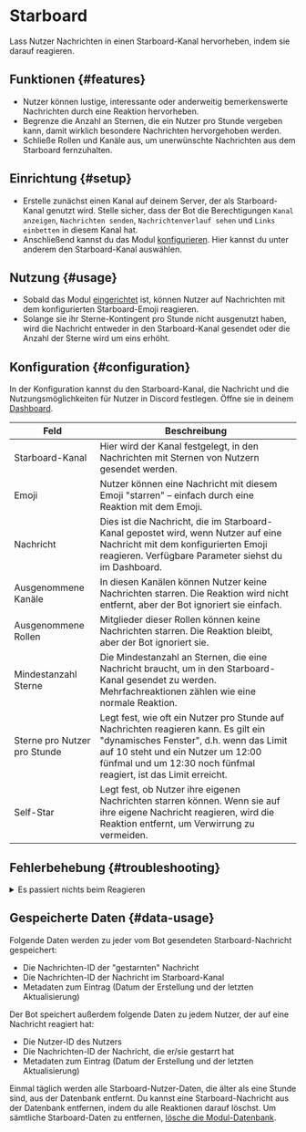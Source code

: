 # Starboard

Lass Nutzer Nachrichten in einen Starboard-Kanal hervorheben, indem sie darauf reagieren.

<ModuleOverview moduleName="starboard" />

## Funktionen {#features}

* Nutzer können lustige, interessante oder anderweitig bemerkenswerte Nachrichten durch eine Reaktion hervorheben.
* Begrenze die Anzahl an Sternen, die ein Nutzer pro Stunde vergeben kann, damit wirklich besondere Nachrichten hervorgehoben werden.
* Schließe Rollen und Kanäle aus, um unerwünschte Nachrichten aus dem Starboard fernzuhalten.

## Einrichtung {#setup}

* Erstelle zunächst einen Kanal auf deinem Server, der als Starboard-Kanal genutzt wird.
  Stelle sicher, dass der Bot die Berechtigungen `Kanal anzeigen`, `Nachrichten senden`,
  `Nachrichtenverlauf sehen` und `Links einbetten` in diesem Kanal hat.
* Anschließend kannst du das Modul [konfigurieren](#configuration). Hier kannst du unter anderem den Starboard-Kanal auswählen.

## Nutzung {#usage}

* Sobald das Modul [eingerichtet](#setup) ist, können Nutzer auf Nachrichten mit dem konfigurierten Starboard-Emoji reagieren.
* Solange sie ihr Sterne-Kontingent pro Stunde nicht ausgenutzt haben, wird die Nachricht entweder in den Starboard-Kanal gesendet oder die Anzahl der Sterne wird um eins erhöht.

## Konfiguration {#configuration}

In der Konfiguration kannst du den Starboard-Kanal, die Nachricht und die Nutzungsmöglichkeiten für Nutzer in Discord festlegen. Öffne sie in deinem [Dashboard](https://scnx.app/de/glink?page=bot/configuration?file=starboard%7Cconfig).

| Feld                    | Beschreibung                                                                                                                                                                 |
|-------------------------|------------------------------------------------------------------------------------------------------------------------------------------------------------------------------|
| Starboard-Kanal         | Hier wird der Kanal festgelegt, in den Nachrichten mit Sternen von Nutzern gesendet werden.                                                                                  |
| Emoji                   | Nutzer können eine Nachricht mit diesem Emoji "starren" – einfach durch eine Reaktion mit dem Emoji.                                                                        |
| Nachricht               | Dies ist die Nachricht, die im Starboard-Kanal gepostet wird, wenn Nutzer auf eine Nachricht mit dem konfigurierten Emoji reagieren. Verfügbare Parameter siehst du im Dashboard.|
| Ausgenommene Kanäle  | In diesen Kanälen können Nutzer keine Nachrichten starren. Die Reaktion wird nicht entfernt, aber der Bot ignoriert sie einfach.                                             |
| Ausgenommene Rollen  | Mitglieder dieser Rollen können keine Nachrichten starren. Die Reaktion bleibt, aber der Bot ignoriert sie.                                                                 |
| Mindestanzahl Sterne    | Die Mindestanzahl an Sternen, die eine Nachricht braucht, um in den Starboard-Kanal gesendet zu werden. Mehrfachreaktionen zählen wie eine normale Reaktion.                 |
| Sterne pro Nutzer pro Stunde| Legt fest, wie oft ein Nutzer pro Stunde auf Nachrichten reagieren kann. Es gilt ein "dynamisches Fenster", d.h. wenn das Limit auf 10 steht und ein Nutzer um 12:00 fünfmal und um 12:30 noch fünfmal reagiert, ist das Limit erreicht.|
| Self-Star        | Legt fest, ob Nutzer ihre eigenen Nachrichten starren können. Wenn sie auf ihre eigene Nachricht reagieren, wird die Reaktion entfernt, um Verwirrung zu vermeiden.          |

## Fehlerbehebung {#troubleshooting}

<details>
  <summary>Es passiert nichts beim Reagieren</summary>
  <ul>
    <li>Stelle sicher, dass du einen gültigen Starboard-Kanal ausgewählt hast und der Bot mindestens die Berechtigungen <code>Kanal anzeigen</code>, <code>Nachrichten senden</code>,
      <code>Nachrichtenverlauf lesen</code> und <code>Links einbetten</code> besitzt.</li>
    <li>Stelle sicher, dass das Starboard-Emoji korrekt und gültig ist.</li>
    <li>Stelle sicher, dass Nutzer tatsächlich mit dem Starboard-Emoji reagieren.</li>
    <li>Stelle sicher, dass deine konfigurierte Starboard-Nachricht gültig ist – prüfe ggf. den Fehler-Log im Dashboard.</li>
    <li>Stelle sicher, dass die Nutzer ihr Sternen-Limit in der letzten Stunde nicht überschritten haben. Versuche, das Limit zu erhöhen oder warte, bis das Zeitfenster abgelaufen ist.</li>
  </ul>
</details>

## Gespeicherte Daten {#data-usage}

Folgende Daten werden zu jeder vom Bot gesendeten Starboard-Nachricht gespeichert:

* Die Nachrichten-ID der "gestarnten" Nachricht
* Die Nachrichten-ID der Nachricht im Starboard-Kanal
* Metadaten zum Eintrag (Datum der Erstellung und der letzten Aktualisierung)

Der Bot speichert außerdem folgende Daten zu jedem Nutzer, der auf eine Nachricht reagiert hat:
* Die Nutzer-ID des Nutzers
* Die Nachrichten-ID der Nachricht, die er/sie gestarrt hat
* Metadaten zum Eintrag (Datum der Erstellung und der letzten Aktualisierung)

Einmal täglich werden alle Starboard-Nutzer-Daten, die älter als eine Stunde sind, aus der Datenbank entfernt.
Du kannst eine Starboard-Nachricht aus der Datenbank entfernen, indem du alle Reaktionen darauf löschst. Um sämtliche Starboard-Daten zu entfernen, [lösche die Modul-Datenbank](/de/docs/custom-bot/additional-features#reset-module-database).
